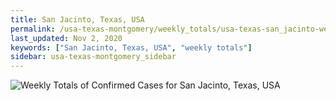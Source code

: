 ```yaml
---
title: San Jacinto, Texas, USA
permalink: /usa-texas-montgomery/weekly_totals/usa-texas-san_jacinto-weekly_totals.html
last_updated: Nov 2, 2020
keywords: ["San Jacinto, Texas, USA", "weekly totals"]
sidebar: usa-texas-montgomery_sidebar
---
```


![Weekly Totals of Confirmed Cases for San Jacinto, Texas, USA](/covid_tracker/images/graphs/usa-texas-san_jacinto-weekly_totals_graph.png)

